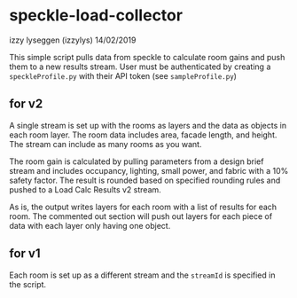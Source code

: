 # speckle-load-collector
izzy lyseggen (izzylys)
14/02/2019

This simple script pulls data from speckle to calculate room gains and push them to a new results stream. User must be authenticated by creating a `speckleProfile.py` with their API token (see `sampleProfile.py`)

## for v2
A single stream is set up with the rooms as layers and the data as objects in each room layer. The room data includes area, facade length, and height. The stream can include as many rooms as you want.

The room gain is calculated by pulling parameters from a design brief stream and includes occupancy, lighting, small power, and fabric with a 10% safety factor. The result is rounded based on specified rounding rules and pushed to a Load Calc Results v2 stream.

As is, the output writes layers for each room with a list of results for each room. The commented out section will push out layers for each piece of data with each layer only having one object.

## for v1
Each room is set up as a different stream and the `streamId` is specified in the script.